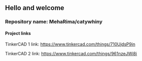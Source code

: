 
## Hello and welcome
### Repository name: MehaRima/catywhiny
#### Project links

TinkerCAD 1 link: https://www.tinkercad.com/things/710UjdsP9in			

TinkerCAD 2 link: https://www.tinkercad.com/things/961nzeJWi8i

